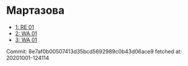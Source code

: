 # Мартазова
- [1: RE 01](1.md)
- [2: WA 01](2.md)
- [3: WA 01](3.md)

Commit: 8e7af0b00507413d35bcd5692989c0b43d06ace9
 fetched at: 20201001-124114
